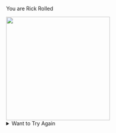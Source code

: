 <p>You are Rick Rolled</p>
<a href="https://discord.com/invite/HAJVhyaheu" target="_blank"><img src="https://media.giphy.com/media/Vuw9m5wXviFIQ/source.gif" width="280" height="auto" /></a>
<details>
  <summary>
    Want to Try Again
  </summary>
  This is not rick-rolling 😭 , I will update it soon.
</details>
